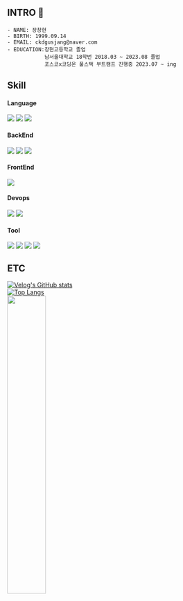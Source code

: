 ## INTRO 👋

    - NAME: 장창현
    - BIRTH: 1999.09.14
    - EMAIL: ckdgusjang@naver.com
    - EDUCATION:창현고등학교 졸업 
                남서울대학교 18학번 2018.03 ~ 2023.08 졸업
                포스코x코딩온 풀스택 부트캠프 진행중 2023.07 ~ ing

## Skill
#### Language
<img src="https://img.shields.io/badge/Javascript-F7DF1E?style=flat-square&logo=javascript&logoColor=white"/>  <img src="https://img.shields.io/badge/Java-826100?style=flat-square"/> <img src="https://img.shields.io/badge/Python-3776AB?style=flat-square&logo=python&logoColor=white"/>
#### BackEnd
<img src="https://img.shields.io/badge/Spring-6DB33F?style=flat-square&logo=spring&logoColor=white"/> <img src="https://img.shields.io/badge/nodeJS-339933?style=flat-square&logo=node.JS&logoColor=white"/> <img src="https://img.shields.io/badge/Mysql-4479A1?style=flat-square&logo=mysql&logoColor=white"/>
#### FrontEnd
<img src="https://img.shields.io/badge/React-61DAFB?style=flat-square&logo=react&logoColor=white"/>

#### Devops
<img src="https://img.shields.io/badge/AWS-232F3E?style=flat-square&logo=amazonaws&logoColor=white"/> <img src="https://img.shields.io/badge/firebase-FFCA28?style=flat-square&logo=Firebase&logoColor=white"/> 

#### Tool
<img src="https://img.shields.io/badge/github-181717?style=flat-square&logo=Github&logoColor=white"/> <img src="https://img.shields.io/badge/slack-4A154B?style=flat-square&logo=Slack&logoColor=white"/> <img src="https://img.shields.io/badge/Notion-000000?style=flat-square&logo=Notion&logoColor=white"/> <img src="https://img.shields.io/badge/Figma-F24E1E?style=flat-square&logo=Figma&logoColor=white"/>


## ETC
[![Velog's GitHub stats](https://velog-readme-stats.vercel.app/api?name=ckdgusjang)](https://velog.io/@ckdgusjang)   
[![Top Langs](https://github-readme-stats.vercel.app/api/top-langs/?username=changhyun-jang)](https://github.com/changhyun-jang/github-readme-stats)
<br/>
<img src="https://github-readme-stats.vercel.app/api?username=changhyun-jang&theme=tokyonight&show_icons=true" width="42%" />
